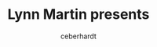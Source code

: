 ---
author: ceberhardt
title: "Lynn Martin presents"
categories: 
tags: VIDEO
image: /images/blog/ice-video.jpg
summary: "Lynn Martin explains the benefits of the Cryptocurrency Data Feed."
layout: default_post
posturl: https://google.com
---